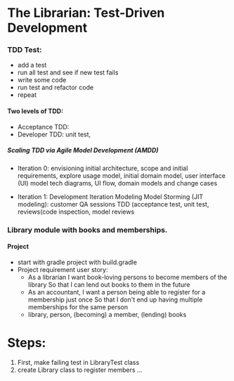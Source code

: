 # The Librarian: Test-Driven Development

### TDD Test:
- add a test
- run all test and see if new test fails
- write some code
- run test and refactor code
- repeat

#### Two levels of TDD:
- Acceptance TDD: 
- Developer TDD: unit test, 

##### Scaling TDD via Agile Model Development (AMDD)
- Iteration 0: envisioning initial architecture, scope  and initial requirements,
explore usage model, initial domain model, user interface (UI) model
tech diagrams, UI flow, domain models and change cases

- Iteration 1: Development
Iteration Modeling
Model Storming (JIT modeling): customer QA sessions
TDD (acceptance test, unit test, 
reviews(code inspection, model reviews


### Library module with books and memberships.

#### Project
- start with gradle project with build.gradle
- Project requirement user story:
  - As a librarian I want book-loving persons to become members of the library So that I can lend out books to them in the future
  - As an accountant,
I want a person being able to register for a membership just once
So that I don't end up having multiple memberships for the same person
  - library, person, (becoming) a member, (lending) books

# Steps:
1. First, make failing test in LibraryTest class 
2. create Library class to register members ...
